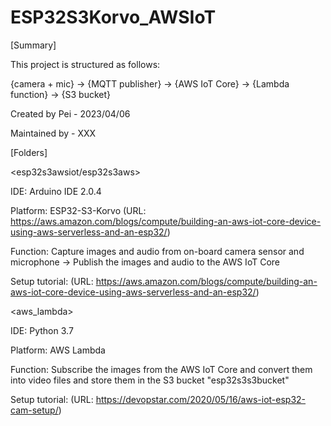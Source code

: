 # ESP32S3Korvo_AWSIoT

[Summary]

This project is structured as follows:

{camera + mic} -> {MQTT publisher} -> {AWS IoT Core} -> {Lambda function} -> {S3 bucket}

Created by Pei - 2023/04/06

Maintained by - XXX


[Folders]

<esp32s3awsiot/esp32s3aws>

IDE: Arduino IDE 2.0.4

Platform: ESP32-S3-Korvo (URL: https://aws.amazon.com/blogs/compute/building-an-aws-iot-core-device-using-aws-serverless-and-an-esp32/)

Function: Capture images and audio from on-board camera sensor and microphone -> Publish the images and audio to the AWS IoT Core

Setup tutorial: (URL: https://aws.amazon.com/blogs/compute/building-an-aws-iot-core-device-using-aws-serverless-and-an-esp32/)

<aws_lambda>

IDE: Python 3.7

Platform: AWS Lambda

Function: Subscribe the images from the AWS IoT Core and convert them into video files and store them in the S3 bucket "esp32s3s3bucket"

Setup tutorial: (URL: https://devopstar.com/2020/05/16/aws-iot-esp32-cam-setup/)
